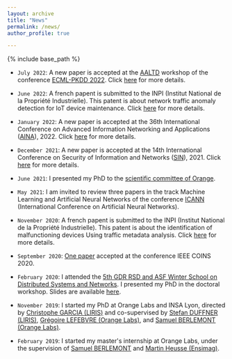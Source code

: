 ```yaml
---
layout: archive
title: "News"
permalink: /news/
author_profile: true

---
```


{% include base_path %}

* `July 2022`: A new paper is accepted at the [AALTD](https://project.inria.fr/aaltd22/) workshop of the conference [ECML-PKDD 2022](https://2022.ecmlpkdd.org/). Click [here](https://naji-najari.github.io/publications/aaltd22) for more details. 

* `June 2022`: A french papent is submitted to the INPI (Institut National de la Propriété Industrielle). This patent is about network traffic anomaly detection for IoT device maintenance. Click [here](https://naji-najari.github.io/patents/) for more details. 

* `January 2022`: A new paper is accepted at the 36th International Conference on Advanced Information Networking and Applications   ([AINA](http://voyager.ce.fit.ac.jp/conf/aina/2022/)), 2022. Click [here](https://naji-najari.github.io/publications/aina22) for more details. 


* `December 2021`: A new paper is accepted at the 14th International Conference on Security of Information and Networks ([SIN](https://www.sinconf.org/sin2021/)), 2021. Click [here](https://naji-najari.github.io/publications/sin21) for more details. 

* `June 2021`: I presented my PhD to the [scientific committee of Orange](https://www.orange.com/fr/conseil-scientifique).

* `May 2021`: I am invited to review three papers in the track Machine Learning and Artificial Neural Networks of the conference [ICANN](https://e-nns.org/icann2021/) (International Conference on Artificial Neural Networks).

* `November 2020`: A french papent is submitted to the INPI (Institut National de la Propriété Industrielle). This patent is about the identification of malfunctioning devices Using traffic metadata analysis. Click [here](https://naji-najari.github.io/patents/) for more details. 


* `September 2020`: [One paper](https://naji-najari.github.io/publications/coins20) accepted at the conference IEEE COINS 2020.

* `February 2020`: I attended the [5th GDR RSD and ASF Winter School on Distributed Systems and Networks](https://sites.google.com/site/rsdwinterschool/home). I presented my PhD in the doctoral workshop. Slides are available [here](https://github.com/Naji-Najari/naji-najari.github.io/blob/master/Presentation.pdf).

* `November 2019`: I started my PhD at Orange Labs and INSA Lyon, directed by [Christophe GARCIA (LIRIS)](https://christophegarciafr.wixsite.com/home-page/) and co-supervised by [Stefan DUFFNER (LIRIS)](http://u0016403263.user.hosting-agency.de/), [Grégoire LEFEBVRE (Orange Labs)](https://sites.google.com/site/gregoirelefebvre2/), and [Samuel BERLEMONT (Orange Labs)](https://dblp.org/pid/134/0509.html). 

* `February 2019`: I started my master's internship at Orange Labs, under the supervision of [Samuel BERLEMONT](https://dblp.org/pid/134/0509.html) and [Martin Heusse (Ensimag)](http://lig-membres.imag.fr/heusse/). 

